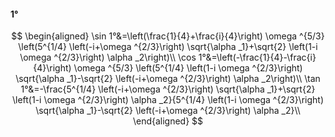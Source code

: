 #### 1°

$$
\begin{aligned}
\sin 1°&=\left(\frac{1}{4}+\frac{i}{4}\right) \omega ^{5/3} \left(5^{1/4} \left(-i+\omega ^{2/3}\right) \sqrt{\alpha _1}+\sqrt{2} \left(1-i \omega ^{2/3}\right)
\alpha _2\right)\\
\cos 1°&=\left(-\frac{1}{4}-\frac{i}{4}\right) \omega ^{5/3} \left(5^{1/4} \left(1-i \omega ^{2/3}\right) \sqrt{\alpha _1}-\sqrt{2} \left(-i+\omega ^{2/3}\right)
\alpha _2\right)\\
\tan 1°&=-\frac{5^{1/4} \left(-i+\omega ^{2/3}\right) \sqrt{\alpha _1}+\sqrt{2} \left(1-i \omega ^{2/3}\right) \alpha _2}{5^{1/4} \left(1-i \omega ^{2/3}\right)
\sqrt{\alpha _1}-\sqrt{2} \left(-i+\omega ^{2/3}\right) \alpha _2}\\
\end{aligned}
$$

